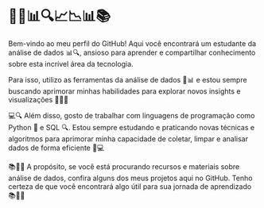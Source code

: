 <h1>👨‍💻📊🔍📈📉📊📚</h1>

Bem-vindo ao meu perfil do GitHub! Aqui você encontrará um estudante da análise de dados 📊🔍, ansioso para aprender e compartilhar conhecimento sobre esta incrível área da tecnologia.

Para isso, utilizo as ferramentas da análise de dados 🔬📊 e estou sempre buscando aprimorar minhas habilidades para explorar novos insights e visualizações 🌟👀🎨

💻🔍 Além disso, gosto de trabalhar com linguagens de programação como Python 🐍 e SQL 🔍. Estou sempre estudando e praticando novas técnicas e algoritmos para aprimorar minha capacidade de coletar, limpar e analisar dados de forma eficiente 💪💻

📚👨‍🎓 A propósito, se você está procurando recursos e materiais sobre análise de dados, confira alguns dos meus projetos aqui no GitHub. Tenho certeza de que você encontrará algo útil para sua jornada de aprendizado 📚👨‍🎓

